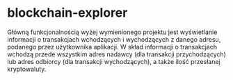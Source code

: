# blockchain-explorer

Główną funkcjonalnością wyżej wymienionego projektu jest wyświetlanie informacji o transakcjach wchodzących i wychodzących z danego adresu, podanego przez użytkownika aplikacji. W skład informacji o transakcjach wchodzą przede wszystkim adres nadawcy (dla transakcji przychodzących) lub adres odbiorcy (dla transakcji wychodzących), a także ilość przesłanej kryptowaluty.
